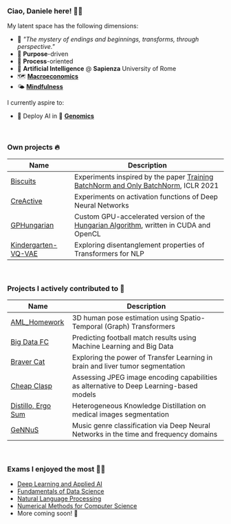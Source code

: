 ### Ciao, Daniele here! 🖐🏻

My latent space has the following dimensions:

- 🫘 *"The mystery of endings and beginnings, transforms, through perspective."*
- 🥷 **Purpose**-driven
- 🧪 **Process**-oriented
- 🧠 **Artificial Intelligence** @ **Sapienza** University of Rome
- 🗺️ [**Macroeconomics**](https://en.wikipedia.org/wiki/Macroeconomics)
- 🌤️ [**Mindfulness**](https://en.wikipedia.org/wiki/Mindfulness)
  
I currently aspire to:
- 🧬 Deploy AI in 👶 [**Genomics**](https://en.wikipedia.org/wiki/Genomics)

<br>

### Own projects 🔥

| Name      | Description           |
|-------------------|-------------------------------|
| [Biscuits](https://github.com/dansolombrino/Biscuits) | Experiments inspired by the paper [Training BatchNorm and Only BatchNorm](https://openreview.net/forum?id=vYeQQ29Tbvx), ICLR 2021 |
| [CreActive](https://github.com/dansolombrino/CreActive) | Experiments on activation functions of Deep Neural Networks |
| [GPHungarian](https://github.com/dansolombrino/GPHungarian) | Custom GPU-accelerated version of the [Hungarian Algorithm](https://en.wikipedia.org/wiki/Hungarian_algorithm), written in CUDA and OpenCL |
| [Kindergarten-VQ-VAE](https://github.com/dansolombrino/Kindergarten-VQ-VAE) | Exploring disentanglement properties of Transformers for NLP |

<br>

### Projects I actively contributed to 🚀


| Name      | Description           |
|-------------------|-------------------------------|
| [AML_Homework](https://github.com/Astronauts-Making-Limoncello/AML_Homework) | 3D human pose estimation using Spatio-Temporal (Graph) Transformers |
| [Big Data FC](https://github.com/Big-Data-FC) | Predicting football match results using Machine Learning and Big Data |
| [Braver Cat](https://github.com/Braver-Cat>Braver-Cat) | Exploring the power of Transfer Learning in brain and liver tumor segmentation |
| [Cheap Clasp](https://github.com/Cheap-Clasp) | Assessing JPEG image encoding capabilities as alternative to Deep Learning-based models |
| [Distillo, Ergo Sum](https://github.com/Astronauts-Making-Limoncello/Distillo-Ergo-Sum) | Heterogeneous Knowledge Distillation on medical images segmentation |
| [GeNNuS](https://github.com/Filetto-Di-Salmone/GeNNus) | Music genre classification via Deep Neural Networks in the time and frequency domains |

<br>

### Exams I enjoyed the most 👨‍🎓

- [Deep Learning and Applied AI](https://github.com/dansolombrino/DLAI-2022-23)
- [Fundamentals of Data Science](https://github.com/dansolombrino/FDS-2022-23)
- [Natural Language Processing](https://github.com/dansolombrino/NLP-2022-23)
- [Numerical Methods for Computer Science](https://github.com/dansolombrino/NumMethCS-2022-23)
- More coming soon! 📘
